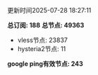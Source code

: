 更新时间2025-07-28 18:27:11

**总订阅: 188**
**总节点: 49363**
- vless节点: 23837
- hysteria2节点: 11

**google ping有效节点: 243**
